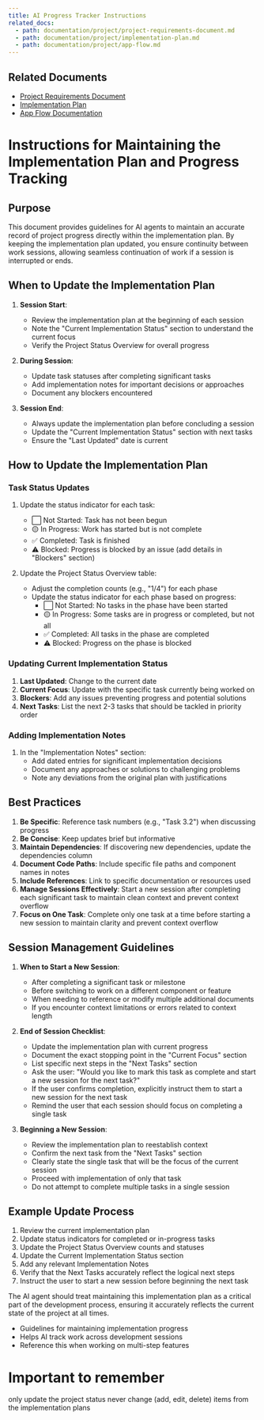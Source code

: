 ```yaml
---
title: AI Progress Tracker Instructions
related_docs:
  - path: documentation/project/project-requirements-document.md
  - path: documentation/project/implementation-plan.md
  - path: documentation/project/app-flow.md
---
```


## Related Documents
- [Project Requirements Document](../project/project-requirements-document.md)
- [Implementation Plan](../project/implementation-plan.md)
- [App Flow Documentation](../project/app-flow.md)

# Instructions for Maintaining the Implementation Plan and Progress Tracking

## Purpose
This document provides guidelines for AI agents to maintain an accurate record of project progress directly within the implementation plan. By keeping the implementation plan updated, you ensure continuity between work sessions, allowing seamless continuation of work if a session is interrupted or ends.

## When to Update the Implementation Plan

1. **Session Start**: 
   - Review the implementation plan at the beginning of each session
   - Note the "Current Implementation Status" section to understand the current focus
   - Verify the Project Status Overview for overall progress

2. **During Session**:
   - Update task statuses after completing significant tasks
   - Add implementation notes for important decisions or approaches
   - Document any blockers encountered

3. **Session End**:
   - Always update the implementation plan before concluding a session
   - Update the "Current Implementation Status" section with next tasks
   - Ensure the "Last Updated" date is current

## How to Update the Implementation Plan

### Task Status Updates

1. Update the status indicator for each task:
   - ⬜ Not Started: Task has not been begun
   - 🟡 In Progress: Work has started but is not complete
   - ✅ Completed: Task is finished
   - ⚠️ Blocked: Progress is blocked by an issue (add details in "Blockers" section)

2. Update the Project Status Overview table:
   - Adjust the completion counts (e.g., "1/4") for each phase
   - Update the status indicator for each phase based on progress:
     - ⬜ Not Started: No tasks in the phase have been started
     - 🟡 In Progress: Some tasks are in progress or completed, but not all
     - ✅ Completed: All tasks in the phase are completed
     - ⚠️ Blocked: Progress on the phase is blocked

### Updating Current Implementation Status

1. **Last Updated**: Change to the current date
2. **Current Focus**: Update with the specific task currently being worked on
3. **Blockers**: Add any issues preventing progress and potential solutions
4. **Next Tasks**: List the next 2-3 tasks that should be tackled in priority order

### Adding Implementation Notes

1. In the "Implementation Notes" section:
   - Add dated entries for significant implementation decisions
   - Document any approaches or solutions to challenging problems
   - Note any deviations from the original plan with justifications

## Best Practices

1. **Be Specific**: Reference task numbers (e.g., "Task 3.2") when discussing progress
2. **Be Concise**: Keep updates brief but informative
3. **Maintain Dependencies**: If discovering new dependencies, update the dependencies column
4. **Document Code Paths**: Include specific file paths and component names in notes
5. **Include References**: Link to specific documentation or resources used
6. **Manage Sessions Effectively**: Start a new session after completing each significant task to maintain clean context and prevent context overflow
7. **Focus on One Task**: Complete only one task at a time before starting a new session to maintain clarity and prevent context overflow

## Session Management Guidelines

1. **When to Start a New Session**:
   - After completing a significant task or milestone
   - Before switching to work on a different component or feature
   - When needing to reference or modify multiple additional documents
   - If you encounter context limitations or errors related to context length

2. **End of Session Checklist**:
   - Update the implementation plan with current progress
   - Document the exact stopping point in the "Current Focus" section
   - List specific next steps in the "Next Tasks" section
   - Ask the user: "Would you like to mark this task as complete and start a new session for the next task?"
   - If the user confirms completion, explicitly instruct them to start a new session for the next task
   - Remind the user that each session should focus on completing a single task

3. **Beginning a New Session**:
   - Review the implementation plan to reestablish context
   - Confirm the next task from the "Next Tasks" section
   - Clearly state the single task that will be the focus of the current session
   - Proceed with implementation of only that task
   - Do not attempt to complete multiple tasks in a single session

## Example Update Process

1. Review the current implementation plan
2. Update status indicators for completed or in-progress tasks
3. Update the Project Status Overview counts and statuses
4. Update the Current Implementation Status section
5. Add any relevant Implementation Notes
6. Verify that the Next Tasks accurately reflect the logical next steps
7. Instruct the user to start a new session before beginning the next task

The AI agent should treat maintaining this implementation plan as a critical part of the development process, ensuring it accurately reflects the current state of the project at all times.

- Guidelines for maintaining implementation progress
- Helps AI track work across development sessions
- Reference this when working on multi-step features

# Important to remember
only update the project status never change (add, edit, delete) items from the implementation plans